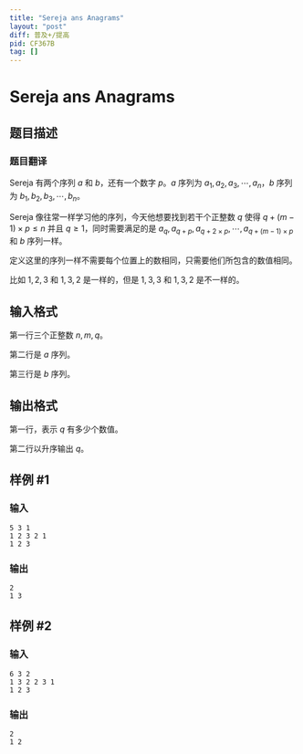 ```yaml
---
title: "Sereja ans Anagrams"
layout: "post"
diff: 普及+/提高
pid: CF367B
tag: []
---
```


# Sereja ans Anagrams

## 题目描述

### 题目翻译

Sereja 有两个序列 $a$ 和 $b$，还有一个数字 $p$。$a$ 序列为 $a_1,a_2,a_3,\cdots,a_n$，$b$ 序列为 $b_1,b_2,b_3,\cdots,b_n$。

Sereja 像往常一样学习他的序列，今天他想要找到若干个正整数 $q$ 使得 $q+(m-1) \times p \le n$ 并且 $q \ge 1$，同时需要满足的是 $a_q,a_{q+p},a_{q+2 \times p},\cdots,a_{q+(m-1) \times p}$ 和 $b$ 序列一样。

定义这里的序列一样不需要每个位置上的数相同，只需要他们所包含的数值相同。

比如 $1,2,3$ 和 $1,3,2$ 是一样的，但是 $1,3,3$ 和 $1,3,2$ 是不一样的。

## 输入格式

第一行三个正整数 $n,m,q$。

第二行是 $a$ 序列。

第三行是 $b$ 序列。

## 输出格式

第一行，表示 $q$ 有多少个数值。

第二行以升序输出 $q$。

## 样例 #1

### 输入

```
5 3 1
1 2 3 2 1
1 2 3

```

### 输出

```
2
1 3

```

## 样例 #2

### 输入

```
6 3 2
1 3 2 2 3 1
1 2 3

```

### 输出

```
2
1 2

```

